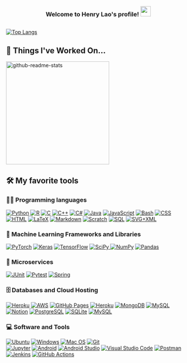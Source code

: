 <h3 align="center">
  Welcome to Henry Lao's profile!
  <img src="https://media.giphy.com/media/hvRJCLFzcasrR4ia7z/giphy.gif" width="28">
</h3>

<p align="center">
  <a href=""><img src=""></a>
</p>


[![Top Langs](https://github-readme-stats.vercel.app/api/top-langs/?username=henrylao&theme=radical&hide=jupyter%20notebook&langs_count=8)](https://github.com/anuraghazra/github-readme-stats)

## 📘 Things I've Worked On...
<p align="left">
  <a href="https://github.com/henrylao/P3-SemanticSegmentation"><img width="282" src="https://denvercoder1-github-readme-stats.vercel.app/api/pin/?username=anuraghazra&repo=github-readme-stats&theme=react&bg_color=1F222E&title_color=F85D7F&icon_color=F8D866&hide_border=true&show_icons=false" alt="github-readme-stats"></a>
  
## 🛠️ My favorite tools

### 👨‍💻 Programming languages

<p>
<a href="https://github.com/search?q=user%3ADenverCoder1+language%3Apython"><img alt="Python" src="https://img.shields.io/badge/Python-14354C.svg?logo=python&logoColor=white"></a>
<a href="https://github.com/search?q=user%3ADenverCoder1+language%3Ar"><img alt="R" src="https://img.shields.io/badge/R-276DC3.svg?logo=r&logoColor=white"></a>
<a href="https://github.com/search?q=user%3ADenverCoder1+language%3Ac"><img alt="C" src="https://custom-icon-badges.herokuapp.com/badge/C-03599C.svg?logo=c-in-hexagon&logoColor=white"></a>
<a href="https://github.com/search?q=user%3ADenverCoder1+language%3Acpp"><img alt="C++" src="https://custom-icon-badges.herokuapp.com/badge/C++-9C033A.svg?logo=cpp2&logoColor=white"></a>
<a href="https://github.com/search?q=user%3ADenverCoder1+language%3Acsharp"><img alt="C#" src="https://custom-icon-badges.herokuapp.com/badge/C%23-68217A.svg?logo=cs2&logoColor=white"></a>
<a href="https://github.com/search?q=user%3ADenverCoder1+language%3Ajava"><img alt="Java" src="https://img.shields.io/badge/Java-007396.svg?logo=java&logoColor=white"></a>
<a href="https://github.com/search?q=user%3ADenverCoder1+language%3Ajavascript"><img alt="JavaScript" src="https://img.shields.io/badge/JavaScript-F7DF1E.svg?logo=javascript&logoColor=black"></a>
<a href="https://github.com/search?q=user%3ADenverCoder1+language%3Abash"><img alt="Bash" src="https://img.shields.io/badge/Bash-121011.svg?logo=gnu-bash&logoColor=white"></a>    
<a href="https://github.com/search?q=user%3ADenverCoder1+language%3Acss"><img alt="CSS" src="https://img.shields.io/badge/CSS-1572B6.svg?logo=css3&logoColor=white"></a>
<a href="https://github.com/search?q=user%3ADenverCoder1+language%3Ahtml"><img alt="HTML" src="https://img.shields.io/badge/HTML-E34F26.svg?logo=html5&logoColor=white"></a>
<a href="https://github.com/search?q=user%3ADenverCoder1+language%3Atex"><img alt="LaTeX" src="https://img.shields.io/badge/LaTeX-008080.svg?logo=LaTeX&logoColor=white"></a>
<a href="https://github.com/search?q=user%3ADenverCoder1+language%3Amarkdown"><img alt="Markdown" src="https://img.shields.io/badge/Markdown-000000.svg?logo=markdown&logoColor=white"></a>
<a href="https://github.com/search?q=user%3ADenverCoder1+language%3Ascratch"><img alt="Scratch" src="https://img.shields.io/badge/Scratch-4D97FF.svg?logo=scratch&logoColor=white"></a>
<a href="https://github.com/search?q=user%3ADenverCoder1+language%3Asql"><img alt="SQL" src="https://custom-icon-badges.herokuapp.com/badge/SQL-025E8C.svg?logo=database&logoColor=white"></a>
<a href="https://github.com/search?q=user%3ADenverCoder1+language%3Asvg"><img alt="SVG+XML" src="https://img.shields.io/badge/SVG%2BXML-e0982c.svg?logo=svg&logoColor=white"></a>
  

### 🧰 Machine Learning Frameworks and Libraries

<p>
<a href="#"><img alt="PyTorch" src="https://img.shields.io/badge/PyTorch-%23EE4C2C.svg?style=for-the-badge&logo=PyTorch&logoColor=white"></a>
<a href="#"><img alt="Keras" src="https://img.shields.io/badge/Keras-D00000.svg?logo=Keras&logoColor=white"></a>
<a href="#"><img alt="TensorFlow" src="https://img.shields.io/badge/TensorFlow-FF6F00.svg?logo=TensorFlow&logoColor=white"></a>
<a href="#"><img alt="SciPy" src="https://img.shields.io/badge/SciPy-%230C55A5.svg?style=for-the-badge&logo=scipy&logoColor=%white">
</a>
<a href="#"><img alt="NumPy" src="https://img.shields.io/badge/Numpy-013243.svg?logo=numpy&logoColor=white"></a>
<a href="#"><img alt="Pandas" src="https://img.shields.io/badge/Pandas-150458.svg?logo=pandas&logoColor=white"></a>

### 🧰 Microservices
  
<a href="#"><img alt="JUnit" src="https://custom-icon-badges.herokuapp.com/badge/JUnit-25A162.svg?logo=check-circle&logoColor=white"></a>
<a href="#"><img alt="Pytest" src="https://img.shields.io/badge/Pytest-0A9EDC.svg?logo=pytest&logoColor=white"></a>
<a href="#"><img alt="Spring" src="https://img.shields.io/badge/spring-%236DB33F.svg?style=for-the-badge&logo=spring&logoColor=white"></a>

### 🗄️ Databases and Cloud Hosting

<p>
<a href="#"><img alt="Heroku" src="https://img.shields.io/badge/heroku-%23430098.svg?style=for-the-badge&logo=heroku&logoColor=white"></a>
<a href="#"><img alt="AWS" src="https://img.shields.io/badge/AWS-%23FF9900.svg?style=for-the-badge&logo=amazon-aws&logoColor=white"></a>
<a href="#"><img alt="GitHub Pages" src="https://img.shields.io/badge/GitHub%20Pages-327FC7.svg?logo=github&logoColor=white"></a>
<a href="#"><img alt="Heroku" src="https://img.shields.io/badge/Heroku-430098.svg?logo=heroku&logoColor=white"></a>
<a href="#"><img alt="MongoDB" src ="https://img.shields.io/badge/MongoDB-4ea94b.svg?logo=mongodb&logoColor=white"></a>
<a href="#"><img alt="MySQL" src="https://img.shields.io/badge/MySQL-00f.svg?logo=mysql&logoColor=white"></a>
<a href="#"><img alt="Notion" src="https://img.shields.io/badge/Notion-010101.svg?logo=notion&logoColor=white"></a>
<a href="#"><img alt="PostgreSQL" src ="https://img.shields.io/badge/PostgreSQL-316192.svg?logo=postgresql&logoColor=white"></a>
<a href="#"><img alt="SQLite" src ="https://img.shields.io/badge/SQLite-07405e.svg?logo=sqlite&logoColor=white"></a>
<a href="#"><img alt="MySQL" src="https://img.shields.io/badge/mysql-%2300f.svg?style=for-the-badge&logo=mysql&logoColor=white"></a>
</p>

### 💻 Software and Tools

<p>
    
<a href="#"><img alt="Ubuntu" src="https://img.shields.io/badge/Ubuntu-E95420?style=for-the-badge&logo=ubuntu&logoColor=white"></a>
<a href="#"><img alt="Windows" src="https://img.shields.io/badge/Windows-0078D6?style=for-the-badge&logo=windows&logoColor=white"></a>
<a href="#"><img alt="Mac OS" src="https://img.shields.io/badge/mac%20os-000000?style=for-the-badge&logo=macos&logoColor=F0F0F0"></a>
<a href="#"><img alt="Git" src="https://img.shields.io/badge/Git-F05033.svg?logo=git&logoColor=white"></a>  
<a href="#"><img alt="Jupyter" src="https://img.shields.io/badge/Jupyter-F37626.svg?logo=Jupyter&logoColor=white"></a>
<a href="#"><img alt="Android" src="https://img.shields.io/badge/Android-3DDC84?logo=android&logoColor=white"></a>
<a href="#"><img alt="Android Studio" src="https://img.shields.io/badge/Android%20Studio-008678.svg?logo=android-studio&logoColor=white"></a>
<a href="#"><img alt="Visual Studio Code" src="https://img.shields.io/badge/Visual%20Studio%20Code-0078d7.svg?logo=visual-studio-code&logoColor=white"></a>
<a href="#"><img alt="Postman" src="https://img.shields.io/badge/Postman-FF6C37?logo=postman&logoColor=white"></a>
<a href="#"><img alt="Jenkins" src="https://img.shields.io/badge/jenkins-%232C5263.svg?style=for-the-badge&logo=jenkins&logoColor=white"></a>
<a href="#"><img alt="GitHub Actions" src="https://img.shields.io/badge/GitHub%20Actions-2671E5.svg?logo=github%20actions&logoColor=white"></a>

</p>
  
<!--
[![Readme Card](https://github-readme-stats.vercel.app/api/pin/?username=anuraghazra&repo=github-readme-stats&theme=radical)](https://github.com/anuraghazra/github-readme-stats)
-->

<!--
**henrylao/henrylao** is a ✨ _special_ ✨ repository because its `README.md` (this file) appears on your GitHub profile.

Here are some ideas to get you started:

- 🔭 I’m currently working on ...
- 🌱 I’m currently learning ...
- 👯 I’m looking to collaborate on ...
- 🤔 I’m looking for help with ...
- 💬 Ask me about ...
- 📫 How to reach me: ...
- 😄 Pronouns: ...
- ⚡ Fun fact: ...
-->
